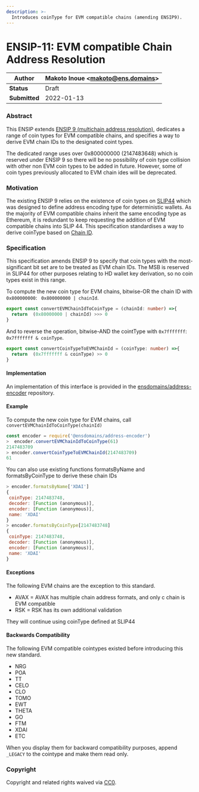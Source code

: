 ```yaml
---
description: >-
  Introduces coinType for EVM compatible chains (amending ENSIP9).
---
```


# ENSIP-11: EVM compatible Chain Address Resolution

| **Author**    | Makoto Inoue \<makoto@ens.domains> |
| ------------- | -------------------------------- |
| **Status**    | Draft                            |
| **Submitted** | 2022-01-13                       |

### Abstract

This ENSIP extends [ENSIP 9 (multichain address resolution)](./ensip-9-multichain-address-resolution.md), dedicates a range of coin types for EVM compatible chains, and specifies a way to derive EVM chain IDs to the designated coint types.

The dedicated range uses over 0x800000000 (2147483648) which is reserved under ENSIP 9 so there will be no possibility of coin type collision with other non EVM coin types to be added in future. However, some of coin types previously allocated to EVM chain ides will be deprecated.

### Motivation

The existing ENSIP 9 relies on the existence of coin types on [SLIP44](https://github.com/satoshilabs/slips/blob/master/slip-0044.md) which was designed to define address encoding type for deterministic wallets. As the majority of EVM compatible chains inherit the same encoding type as Ethereum, it is redundant to keep requesting the addition of EVM compatible chains into SLIP 44. This specification standardises a way to derive coinType based on [Chain ID](https://chainlist.org).

### Specification

This specification amends ENSIP 9 to specify that coin types with the most-significant bit set are to be treated as EVM chain IDs. The MSB is reserved in SLIP44 for other purposes relating to HD wallet key derivation, so no coin types exist in this range.

To compute the new coin type for EVM chains, bitwise-OR the chain ID with `0x800000000`: ` 0x800000000 | chainId`.


```typescript
export const convertEVMChainIdToCoinType = (chainId: number) =>{
  return  (0x80000000 | chainId) >>> 0
}
```

And to reverse the operation, bitwise-AND the cointType with `0x7fffffff`: `0x7fffffff & coinType`.

```typescript
export const convertCoinTypeToEVMChainId = (coinType: number) =>{
  return  (0x7fffffff & coinType) >> 0
}
```

#### Implementation

An implementation of this interface is provided in the [ensdomains/address-encoder](https://github.com/ensdomains/address-encoder/) repository.

#### Example

To compute the new coin type for EVM chains, call `convertEVMChainIdToCoinType(chainId)`

```javascript
const encoder = require('@ensdomains/address-encoder')
>  encoder.convertEVMChainIdToCoinType(61)
2147483709
> encoder.convertCoinTypeToEVMChainId(2147483709)
61
```

You can also use existing functions formatsByName and formatsByCoinType to derive these chain IDs

```javascript
> encoder.formatsByName['XDAI']
{
 coinType: 2147483748,
 decoder: [Function (anonymous)],
 encoder: [Function (anonymous)],
 name: 'XDAI'
}
> encoder.formatsByCoinType[2147483748]
{
 coinType: 2147483748,
 decoder: [Function (anonymous)],
 encoder: [Function (anonymous)],
 name: 'XDAI'
}
```

#### Exceptions

The following EVM chains are the exception to this standard.

- AVAX = AVAX has multiple chain address formats, and only c chain is EVM compatible
- RSK = RSK has its own additional validation

They will continue using coinType defined at SLIP44

#### Backwards Compatibility

The following EVM compatible cointypes existed before introducing this new standard.

- NRG
- POA
- TT
- CELO
- CLO
- TOMO
- EWT
- THETA
- GO
- FTM
- XDAI
- ETC

When you display them for backward compatibility purposes, append `_LEGACY` to the cointype and make them read only.

### Copyright

Copyright and related rights waived via [CC0](https://creativecommons.org/publicdomain/zero/1.0/).
